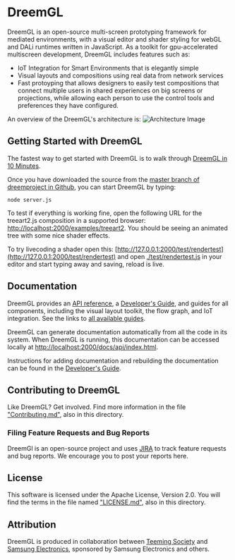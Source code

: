 # DreemGL

DreemGL is an open-source multi-screen prototyping framework for mediated environments, 
with a visual editor and shader styling for webGL and DALi runtimes written in JavaScript.
As a toolkit for gpu-accelerated multiscreen development, DreemGL includes features such as:
* IoT Integration for Smart Environments that is elegantly simple
* Visual layouts and compositions using real data from network services
* Fast protoyping that allows designers to easily test compositions that connect multiple users in shared experiences on big screens or projections, while allowing each person to use the control tools and preferences they have configured.

An overview of the DreemGL's architecture is:
![Architecture Image](https://raw.githubusercontent.com/dreemproject/dreemgl/dev/docs/images/architecture.png)

## Getting Started with DreemGL
The fastest way to get started with DreemGL is to walk through [DreemGL in 10 Minutes](http://docs.dreemproject.org/docs/api/index.html#!/guide/dreem_in_10_part1).

Once you have downloaded the source from the [master branch of dreemproject in Github](https://github.com/dreemproject/dreemgl), you can start DreemGL by typing: 

```node server.js```

To test if everything is working fine, open the following URL for the treeart2.js composition in a supported browser: [http://localhost:2000/examples/treeart2](http://localhost:2000/examples/treeart2). You should be seeing an animated tree with some nice shader effects.

To try livecoding a shader open this:
[http://127.0.0.1:2000/test/rendertest](http://127.0.0.1:2000/test/rendertest) and open
[./test/rendertest.js](/test/rendertest.js) in your editor and start typing away and saving, reload is live.

## Documentation
DreemGL provides an [API
reference](http://docs.dreemproject.org/docs/api/index.html#!/api), a [Developer's Guide](http://docs.dreemproject.org/docs/api/index.html#!/guide/devguide), and
guides for all components, including the visual layout toolkit, the
flow graph, and IoT integration. See the links to [all available
guides](http://docs.dreemproject.org/docs/api/index.html#!/guide).

DreemGL can generate documentation automatically from all the code in its system. When DreemGL is running, this documentation can be accessed locally at [http://localhost:2000/docs/api/index.html](http://localhost:2000/docs/api/index.html). 

Instructions for adding documentation and rebuilding the documentation can be found in the [Developer's Guide](http://docs.dreemproject.org/docs/api/index.html#!/guide/devguide).

## Contributing to DreemGL
Like DreemGL? Get involved. Find more information in the file ["Contributing.md"](https://github.com/dreemproject/dreemgl/blob/master/CONTRIBUTING.md), also in this directory. 

### Filing Feature Requests and Bug Reports
DreemGl is an open-source project and uses [JIRA](https://dreem2.atlassian.net/secure/Dashboard.jspa) to track feature requests and bug reports. We encourage you to post your reports here.

## License
This software is licensed under the  Apache License, Version 2.0. You will find the terms in the file named
["LICENSE.md"](https://github.com/dreemproject/dreemgl/blob/master/LICENSE.md), also in this directory.

## Attribution
DreemGL is produced in collaboration between [Teeming Society](http://teem.nu) and [Samsung Electronics](http://www.samsung.com/us/), sponsored by Samsung Electronics and others.
